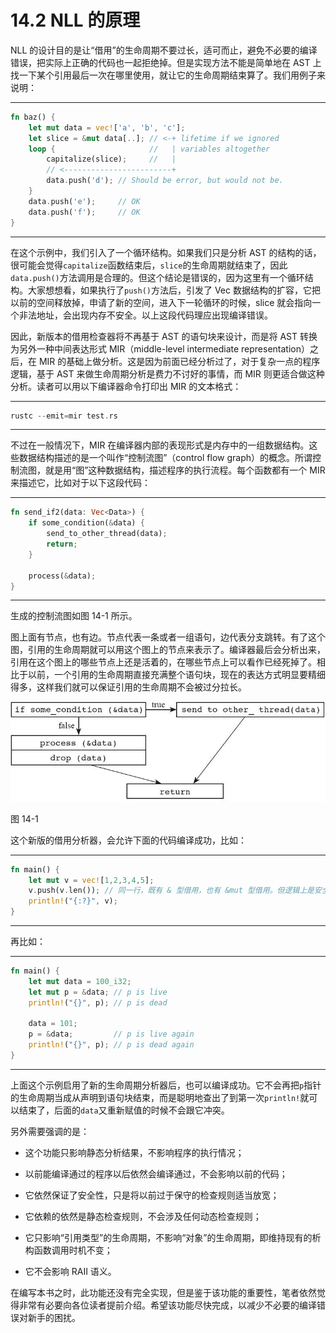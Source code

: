 # 14.2 NLL 的原理

NLL 的设计目的是让“借用”的生命周期不要过长，适可而止，避免不必要的编译错误，把实际上正确的代码也一起拒绝掉。但是实现方法不能是简单地在 AST 上找一下某个引用最后一次在哪里使用，就让它的生命周期结束算了。我们用例子来说明：

---

```rust
fn baz() {
    let mut data = vec!['a', 'b', 'c'];
    let slice = &mut data[..]; // <-+ lifetime if we ignored
    loop {                     //   | variables altogether
        capitalize(slice);     //   |
        // <------------------------+
        data.push('d'); // Should be error, but would not be.
    }
    data.push('e');     // OK
    data.push('f');     // OK
}
```

---

在这个示例中，我们引入了一个循环结构。如果我们只是分析 AST 的结构的话，很可能会觉得`capitalize`函数结束后，`slice`的生命周期就结束了，因此`data.push()`方法调用是合理的。但这个结论是错误的，因为这里有一个循环结构。大家想想看，如果执行了`push()`方法后，引发了 Vec 数据结构的扩容，它把以前的空间释放掉，申请了新的空间，进入下一轮循环的时候，slice 就会指向一个非法地址，会出现内存不安全。以上这段代码理应出现编译错误。

因此，新版本的借用检查器将不再基于 AST 的语句块来设计，而是将 AST 转换为另外一种中间表达形式 MIR（middle-level intermediate representation）之后，在 MIR 的基础上做分析。这是因为前面已经分析过了，对于复杂一点的程序逻辑，基于 AST 来做生命周期分析是费力不讨好的事情，而 MIR 则更适合做这种分析。读者可以用以下编译器命令打印出 MIR 的文本格式：

---

```rust
rustc --emit=mir test.rs
```

---

不过在一般情况下，MIR 在编译器内部的表现形式是内存中的一组数据结构。这些数据结构描述的是一个叫作“控制流图”（control flow graph）的概念。所谓控制流图，就是用“图”这种数据结构，描述程序的执行流程。每个函数都有一个 MIR 来描述它，比如对于以下这段代码：

---

```rust
fn send_if2(data: Vec<Data>) {
    if some_condition(&data) {
        send_to_other_thread(data);
        return;
    }

    process(&data);
}
```

---

生成的控制流图如图 14-1 所示。

图上面有节点，也有边。节点代表一条或者一组语句，边代表分支跳转。有了这个图，引用的生命周期就可以用这个图上的节点来表示了。编译器最后会分析出来，引用在这个图上的哪些节点上还是活着的，在哪些节点上可以看作已经死掉了。相比于以前，一个引用的生命周期直接充满整个语句块，现在的表达方式明显要精细得多，这样我们就可以保证引用的生命周期不会被过分拉长。

![](../images/Image00011.jpg)

图 14-1

这个新版的借用分析器，会允许下面的代码编译成功，比如：

---

```rust
fn main() {
    let mut v = vec![1,2,3,4,5];
    v.push(v.len()); // 同一行，既有 & 型借用，也有 &mut 型借用。但逻辑上是安全的
    println!("{:?}", v);
}
```

---

再比如：

---

```rust
fn main() {
    let mut data = 100_i32;
    let mut p = &data; // p is live
    println!("{}", p); // p is dead

    data = 101;
    p = &data;         // p is live again
    println!("{}", p); // p is dead again
}
```

---

上面这个示例启用了新的生命周期分析器后，也可以编译成功。它不会再把`p`指针的生命周期当成从声明到语句块结束，而是聪明地查出了到第一次`println!`就可以结束了，后面的`data`又重新赋值的时候不会跟它冲突。

另外需要强调的是：

* 这个功能只影响静态分析结果，不影响程序的执行情况；

* 以前能编译通过的程序以后依然会编译通过，不会影响以前的代码；

* 它依然保证了安全性，只是将以前过于保守的检查规则适当放宽；

* 它依赖的依然是静态检查规则，不会涉及任何动态检查规则；

* 它只影响“引用类型”的生命周期，不影响“对象”的生命周期，即维持现有的析构函数调用时机不变；

* 它不会影响 RAII 语义。

在编写本书之时，此功能还没有完全实现，但是鉴于该功能的重要性，笔者依然觉得非常有必要向各位读者提前介绍。希望该功能尽快完成，以减少不必要的编译错误对新手的困扰。
